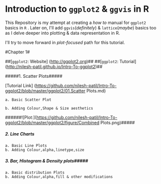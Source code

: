Introduction to `ggplot2` & `ggvis` in R
========================================

This Repository is my attempt at creating a *how to* manual for `ggplot2` basics in `R` . Later on, I'll add `ggvis`(*definitely*) & `lattice`(*maybe*) basics too as I delve deeper into plotting & data representation in R.

I'll try to move forward in *plot-focused* path for this tutorial.

#Chapter 1#

##[`ggplot2`: Website]  (http://ggplot2.org)##
##[`ggplot2`: Tutorial] (http://nilesh-patil.github.io/Intro-To-ggplot2)##

#####1. Scatter Plots#####

[Tutorial Link] (https://github.com/nilesh-patil/Intro-To-ggplot2/blob/master/ggplot2/01.Scatter Plots.md)
    
    a. Basic Scatter Plot
    
    b. Adding Colour,Shape & Size aesthetics
    
######![Plot:](https://github.com/nilesh-patil/Intro-To-ggplot2/blob/master/ggplot2/figure/Combined Plots.png)#####

##### 2. Line Charts #####

    a. Basic Line Plots
    b. Adding Colour,alpha,linetype,size

##### 3. Bar, Histogram & Density plots#####

    a. Basic distribution Plots
    b. Adding Colour,alpha,fill & other modifications
